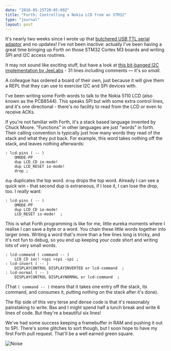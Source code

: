 ```yaml
---
date: "2016-05-25T20:05:09Z"
title: "Forth: Controlling a Nokia LCD from an STM32"
type: "journal"
layout: post
---
```


It's nearly two weeks since I wrote up that [butchered USB TTL serial
adaptor][s] and no updates! I've not been inactive: actually I've been having
a great time bringing up Forth on those STM32 Cortex M3 boards and writing
SPI and I2C access routines.

It may not sound like exciting stuff, but have a look at
[this bit-banged I2C implementation by JeeLabs][jl] - 31 lines including
comments &mdash; it's so *small*.

A colleague has ordered a board of their own, just because it will give them a
REPL that they can use to exercise I2C and SPI devices with.

I've been writing some Forth words to talk to the Nokia 5110 LCD (also known
as the PCB8544). This speaks SPI but with some extra control lines, and it's
one directional - there's no facility to read from the LCD or even to receive
ACKs.

If you're not familiar with Forth, it's a stack based language invented by
Chuck Moore. "Functions" in other languages are just "words" in forth. Their
calling convention is typically just how many words they read of the stack and
what they put back. For example, this word takes nothing off the stack, and
leaves nothing afterwards:

    : lcd-pins ( -- )
        OMODE-PP
        dup LCD_CD io-mode!
        dup LCD_RESET io-mode!
        drop ;

`dup` duplicates the top word. `drop` drops the top word. Already I can see
a quick win - that second dup is extraneous, if I lose it, I can lose the
drop, too. I *really* want:

    : lcd-pins ( -- )
        OMODE-PP
        dup LCD_CD io-mode!
        LCD_RESET io-mode!  ;

This is what Forth programming is like for me, little eureka moments where I
realise I can save a byte or a word. You chain these little words together
into larger ones. Writing a word that's more than a few lines long is tricky,
and it's not fun to debug, so you end up keeping your code short and writing
lots of very small words.

    : lcd-command ( command -- )
        LCD_CD ioc! +spi >spi -spi ;
    : lcd-invert ( -- )
        DISPLAYCONTROL DISPLAYINVERTED or lcd-command  ;
    : lcd-normal ( -- )
        DISPLAYCONTROL DISPLAYNORMAL or lcd-command  ;

(That `( command -- )` means that it takes one entry off the stack, its
command, and consumes it, putting nothing on the stack after it's done).

The flip side of this very terse and dense code is that it's reasonably
painstaking to write. Bas and I might spend half a lunch break and write 6
lines of code. But they're a beautiful six lines!

We've had some success keeping a framebuffer in RAM and pushing it out to
SPI. There's some glitches to sort though, but I soon hope to have my first
Forth pull request. That'll be a well earned green square.

![Noise](https://c3.staticflickr.com/8/7498/26968753210_23503728f5_b.jpg)

[s]: https://insom.github.io/project/usbttl/
[jl]: https://github.com/jeelabs/embello/blob/master/explore/1608-forth/flib/i2c-bb.fs
